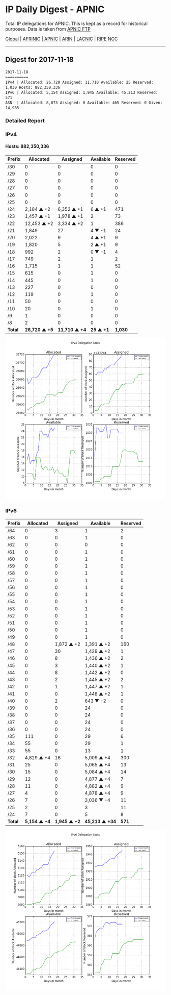 # IP Daily Digest - APNIC

Total IP delegations for APNIC. This is kept as a record for historical purposes. Data is taken from [APNIC FTP](https://ftp.apnic.net/)

[Global](https://github.com/csmets/IP-Daily-Digest) | [AFRINIC](https://github.com/csmets/IP-Daily-Digest/tree/master/archives/AFRINIC) | [APNIC](https://github.com/csmets/IP-Daily-Digest/tree/master/archives/APNIC) | [ARIN](https://github.com/csmets/IP-Daily-Digest/tree/master/archives/ARIN) | [LACNIC](https://github.com/csmets/IP-Daily-Digest/tree/master/archives/LACNIC) | [RIPE NCC](https://github.com/csmets/IP-Daily-Digest/tree/master/archives/RIPE_NCC)

---

## Digest for 2017-11-18
```
2017-11-18
==========
IPv4 | Allocated: 26,720 Assigned: 11,710 Available: 25 Reserved: 1,030 Hosts: 882,350,336
IPv6 | Allocated: 5,154 Assigned: 1,945 Available: 45,213 Reserved: 571
ASN  | Allocated: 8,073 Assigned: 0 Available: 465 Reserved: 0 Given: 14,985
```

### Detailed Report

### IPv4

#### Hosts: **882,350,336**

| Prefix | Allocated | Assigned | Available | Reserved |
| ----- | ----- | ----- | ----- | ----- |
| /30 | 0 | 0 | 0 | 0 |
| /29 | 0 | 0 | 0 | 0 |
| /28 | 0 | 0 | 0 | 0 |
| /27 | 0 | 0 | 0 | 0 |
| /26 | 0 | 0 | 0 | 0 |
| /25 | 0 | 0 | 0 | 0 |
| /24 | 2,184 ▲ +2 | 6,352 ▲ +1 | 6 ▲ +1 | 471 |
| /23 | 1,457 ▲ +1 | 1,978 ▲ +1 | 2 | 73 |
| /22 | 12,453 ▲ +2 | 3,334 ▲ +2 | 1 | 386 |
| /21 | 1,849 | 27 | 4 ▼ -1 | 24 |
| /20 | 2,022 | 9 | 4 ▲ +1 | 9 |
| /19 | 1,820 | 5 | 2 ▲ +1 | 9 |
| /18 | 992 | 2 | 0 ▼ -1 | 4 |
| /17 | 749 | 2 | 1 | 2 |
| /16 | 1,715 | 1 | 1 | 52 |
| /15 | 615 | 0 | 1 | 0 |
| /14 | 445 | 0 | 1 | 0 |
| /13 | 227 | 0 | 0 | 0 |
| /12 | 119 | 0 | 1 | 0 |
| /11 | 50 | 0 | 0 | 0 |
| /10 | 20 | 0 | 1 | 0 |
| /9 | 1 | 0 | 0 | 0 |
| /8 | 2 | 0 | 0 | 0 |
| **Total** | **26,720 ▲ +5** | **11,710 ▲ +4** | **25 ▲ +1** | **1,030** |

![ipv4-stats](ipv4-figure.png)

### IPv6

| Prefix | Allocated | Assigned | Available | Reserved |
| ----- | ----- | ----- | ----- | ----- |
| /64 | 0 | 3 | 1 | 2 |
| /63 | 0 | 0 | 1 | 0 |
| /62 | 0 | 0 | 0 | 0 |
| /61 | 0 | 0 | 1 | 0 |
| /60 | 0 | 0 | 1 | 0 |
| /59 | 0 | 0 | 1 | 0 |
| /58 | 0 | 0 | 1 | 0 |
| /57 | 0 | 0 | 1 | 0 |
| /56 | 0 | 0 | 1 | 0 |
| /55 | 0 | 0 | 1 | 0 |
| /54 | 0 | 0 | 1 | 0 |
| /53 | 0 | 0 | 1 | 0 |
| /52 | 0 | 0 | 1 | 0 |
| /51 | 0 | 0 | 1 | 0 |
| /50 | 0 | 0 | 1 | 0 |
| /49 | 0 | 0 | 1 | 0 |
| /48 | 0 | 1,872 ▲ +2 | 1,391 ▲ +2 | 160 |
| /47 | 0 | 30 | 1,429 ▲ +2 | 1 |
| /46 | 0 | 8 | 1,436 ▲ +2 | 2 |
| /45 | 0 | 3 | 1,440 ▲ +2 | 1 |
| /44 | 0 | 8 | 1,442 ▲ +2 | 0 |
| /43 | 0 | 2 | 1,445 ▲ +2 | 2 |
| /42 | 0 | 1 | 1,447 ▲ +2 | 1 |
| /41 | 0 | 0 | 1,448 ▲ +2 | 1 |
| /40 | 0 | 2 | 643 ▼ -2 | 0 |
| /39 | 0 | 0 | 24 | 0 |
| /38 | 0 | 0 | 24 | 0 |
| /37 | 0 | 0 | 24 | 0 |
| /36 | 0 | 0 | 24 | 0 |
| /35 | 111 | 0 | 29 | 6 |
| /34 | 55 | 0 | 29 | 1 |
| /33 | 55 | 0 | 13 | 1 |
| /32 | 4,829 ▲ +4 | 16 | 5,009 ▲ +4 | 300 |
| /31 | 25 | 0 | 5,065 ▲ +4 | 13 |
| /30 | 15 | 0 | 5,084 ▲ +4 | 14 |
| /29 | 12 | 0 | 4,877 ▲ +4 | 7 |
| /28 | 11 | 0 | 4,882 ▲ +4 | 9 |
| /27 | 4 | 0 | 4,878 ▲ +4 | 9 |
| /26 | 7 | 0 | 3,036 ▼ -4 | 11 |
| /25 | 2 | 0 | 3 | 11 |
| /24 | 7 | 0 | 5 | 8 |
| **Total** | **5,154 ▲ +4** | **1,945 ▲ +2** | **45,213 ▲ +34** | **571** |

![ipv6-stats](ipv6-figure.png)